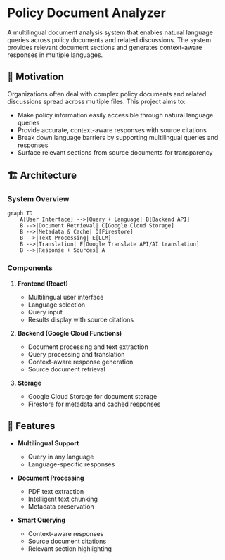 # Policy Document Analyzer

A multilingual document analysis system that enables natural language queries across policy documents and related discussions. The system provides relevant document sections and generates context-aware responses in multiple languages.

## 🎯 Motivation

Organizations often deal with complex policy documents and related discussions spread across multiple files. This project aims to:
- Make policy information easily accessible through natural language queries
- Provide accurate, context-aware responses with source citations
- Break down language barriers by supporting multilingual queries and responses
- Surface relevant sections from source documents for transparency

## 🏗️ Architecture

### System Overview
```mermaid
graph TD
    A[User Interface] -->|Query + Language| B[Backend API]
    B -->|Document Retrieval| C[Google Cloud Storage]
    B -->|Metadata & Cache| D[Firestore]
    B -->|Text Processing| E[LLM]
    B -->|Translation| F[Google Translate API/AI translation]
    B -->|Response + Sources| A
```

### Components
1. **Frontend (React)**
   - Multilingual user interface
   - Language selection
   - Query input
   - Results display with source citations

2. **Backend (Google Cloud Functions)**
   - Document processing and text extraction
   - Query processing and translation
   - Context-aware response generation
   - Source document retrieval

3. **Storage**
   - Google Cloud Storage for document storage
   - Firestore for metadata and cached responses

## 🚀 Features

- **Multilingual Support**
  - Query in any language
  - Language-specific responses

- **Document Processing**
  - PDF text extraction
  - Intelligent text chunking
  - Metadata preservation

- **Smart Querying**
  - Context-aware responses
  - Source document citations
  - Relevant section highlighting
